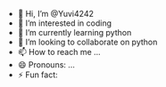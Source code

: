 - 👋 Hi, I’m @Yuvi4242
- 👀 I’m interested in coding
- 🌱 I’m currently learning python
- 💞️ I’m looking to collaborate on python
- 📫 How to reach me ...
- 😄 Pronouns: ...
- ⚡ Fun fact: 

<!---
Yuvi4242/Yuvi4242 is a ✨ special ✨ repository because its `README.md` (this file) appears on your GitHub profile.
You can click the Preview link to take a look at your changes.
--->
